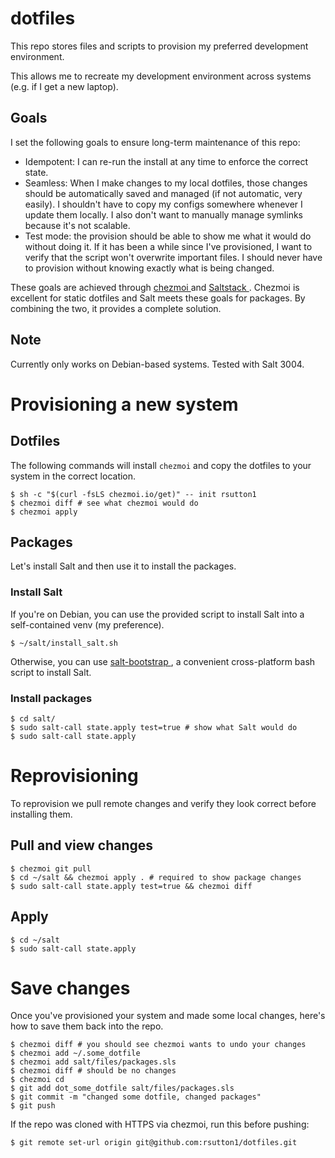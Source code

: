 # dotfiles

This repo stores files and scripts to provision my preferred development
environment.

This allows me to recreate my development environment across systems (e.g. if I
get a new laptop).

## Goals

I set the following goals to ensure long-term maintenance of this repo:

  - Idempotent: I can re-run the install at any time to enforce the correct
    state.
  - Seamless: When I make changes to my local dotfiles, those changes should be
    automatically saved and managed (if not automatic, very easily). I
    shouldn't have to copy my configs somewhere whenever I update them locally.
    I also don't want to manually manage symlinks because it's not scalable.
  - Test mode: the provision should be able to show me what it would do without
    doing it. If it has been a while since I've provisioned, I want to verify
    that the script won't overwrite important files. I should never have to
    provision without knowing exactly what is being changed.

These goals are achieved through [ chezmoi ](https://www.chezmoi.io/) and [
Saltstack ](https://saltproject.io/). Chezmoi is excellent for static dotfiles
and Salt meets these goals for packages. By combining the two, it provides a
complete solution.

## Note

Currently only works on Debian-based systems. Tested with Salt 3004.

# Provisioning a new system

## Dotfiles

The following commands will install `chezmoi` and copy the dotfiles to your
system in the correct location.

```
$ sh -c "$(curl -fsLS chezmoi.io/get)" -- init rsutton1
$ chezmoi diff # see what chezmoi would do
$ chezmoi apply
```

## Packages

Let's install Salt and then use it to install the packages.

### Install Salt

If you're on Debian, you can use the provided script to install Salt into a
self-contained venv (my preference).

```
$ ~/salt/install_salt.sh
```

Otherwise, you can use [ salt-bootstrap
](https://github.com/saltstack/salt-bootstrap#install-using-curl), a convenient
cross-platform bash script to install Salt.

### Install packages

```
$ cd salt/
$ sudo salt-call state.apply test=true # show what Salt would do
$ sudo salt-call state.apply
```

# Reprovisioning

To reprovision we pull remote changes and verify they look correct before
installing them.

## Pull and view changes

```
$ chezmoi git pull
$ cd ~/salt && chezmoi apply . # required to show package changes
$ sudo salt-call state.apply test=true && chezmoi diff
```

## Apply

```
$ cd ~/salt
$ sudo salt-call state.apply
```

# Save changes

Once you've provisioned your system and made some local changes, here's how to
save them back into the repo.

```
$ chezmoi diff # you should see chezmoi wants to undo your changes
$ chezmoi add ~/.some_dotfile
$ chezmoi add salt/files/packages.sls
$ chezmoi diff # should be no changes
$ chezmoi cd
$ git add dot_some_dotfile salt/files/packages.sls
$ git commit -m "changed some dotfile, changed packages"
$ git push
```

If the repo was cloned with HTTPS via chezmoi, run this before pushing:

```
$ git remote set-url origin git@github.com:rsutton1/dotfiles.git
```
